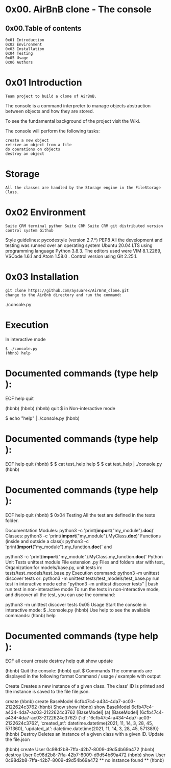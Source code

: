 
# 0x00. AirBnB clone - The console


## 0x00.Table of contents

	0x01 Introduction
	0x02 Environment
	0x03 Installation
	0x04 Testing
	0x05 Usage
	0x06 Authors

# 0x01 Introduction


	Team project to build a clone of AirBnB.

The console is a command interpreter to manage objects abstraction between objects and how they are stored.

To see the fundamental background of the project visit the Wiki.

The console will perform the following tasks:

	create a new object
	retrive an object from a file
	do operations on objects
	destroy an object

# Storage


	All the classes are handled by the Storage engine in the FileStorage Class.

# 0x02 Environment

	Suite CRM terminal python Suite CRM Suite CRM git distributed version control system Github

Style guidelines:
pycodestyle (version 2.7.*)
PEP8
All the development and testing was runned over an operating system Ubuntu 20.04 LTS using programming language Python 3.8.3. The editors used were VIM 8.1.2269, VSCode 1.6.1 and Atom 1.58.0 . Control version using Git 2.25.1.

# 0x03 Installation
	git clone https://github.com/aysuarex/AirBnB_clone.git
	change to the AirBnb directory and run the command:

 ./console.py

# Execution

In interactive mode

	$ ./console.py
	(hbnb) help

Documented commands (type help <topic>):
========================================
EOF  help  quit

(hbnb)
(hbnb)
(hbnb) quit
$
in Non-interactive mode

$ echo "help" | ./console.py
(hbnb)

Documented commands (type help <topic>):
========================================
EOF  help  quit
(hbnb)
$
$ cat test_help
help
$
$ cat test_help | ./console.py
(hbnb)

Documented commands (type help <topic>):
========================================
EOF  help  quit
(hbnb)
$
0x04 Testing
All the test are defined in the tests folder.

Documentation
Modules:
python3 -c 'print(__import__("my_module").__doc__)'
Classes:
python3 -c 'print(__import__("my_module").MyClass.__doc__)'
Functions (inside and outside a class):
python3 -c 'print(__import__("my_module").my_function.__doc__)'
and

python3 -c 'print(__import__("my_module").MyClass.my_function.__doc__)'
Python Unit Tests
unittest module
File extension .py
Files and folders star with test_
Organization:for models/base.py, unit tests in: tests/test_models/test_base.py
Execution command: python3 -m unittest discover tests
or: python3 -m unittest tests/test_models/test_base.py
run test in interactive mode
echo "python3 -m unittest discover tests" | bash
run test in non-interactive mode
To run the tests in non-interactive mode, and discover all the test, you can use the command:

python3 -m unittest discover tests
0x05 Usage
Start the console in interactive mode:
$ ./console.py
(hbnb)
Use help to see the available commands:
(hbnb) help

Documented commands (type help <topic>):
========================================
EOF  all  count  create  destroy  help  quit  show  update

(hbnb)
Quit the console:
(hbnb) quit
$
Commands
The commands are displayed in the following format Command / usage / example with output

Create
Creates a new instance of a given class. The class' ID is printed and the instance is saved to the file file.json.

create <class>
(hbnb) create BaseModel
6cfb47c4-a434-4da7-ac03-2122624c3762
(hbnb)
Show
show <class> <id>
(hbnb) show BaseModel 6cfb47c4-a434-4da7-ac03-2122624c3762
[BaseModel] (a) [BaseModel] (6cfb47c4-a434-4da7-ac03-2122624c3762) {'id': '6cfb47c4-a434-4da7-ac03-2122624c3762', 'created_at': datetime.datetime(2021, 11, 14, 3, 28, 45, 571360), 'updated_at': datetime.datetime(2021, 11, 14, 3, 28, 45, 571389)}
(hbnb)
Destroy
Deletes an instance of a given class with a given ID. Update the file.json

(hbnb) create User
0c98d2b8-7ffa-42b7-8009-d9d54b69a472
(hbnb) destroy User 0c98d2b8-7ffa-42b7-8009-d9d54b69a472
(hbnb) show User 0c98d2b8-7ffa-42b7-8009-d9d54b69a472
** no instance found **
(hbnb)
